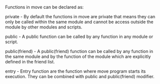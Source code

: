 Functions in move can be declared as:

private - By default the functions in move are private that means they can only be called within the same module and cannot be access outside the module by other modules and scripts.

public - A public function can be called by any function in any module or script.

public(friend) - A public(friend) function can be called by any function in the same module and by the function of the module which are explicitly defined in the friend list.

entry - Entry function are the function where move program starts its execution. They can be combined with public and public(friend) modifier.

